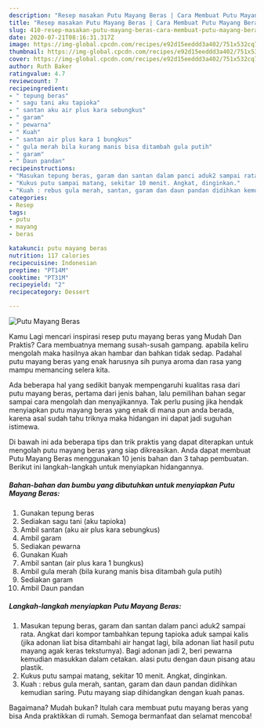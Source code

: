 ```yaml
---
description: "Resep masakan Putu Mayang Beras | Cara Membuat Putu Mayang Beras Yang Bikin Ngiler"
title: "Resep masakan Putu Mayang Beras | Cara Membuat Putu Mayang Beras Yang Bikin Ngiler"
slug: 410-resep-masakan-putu-mayang-beras-cara-membuat-putu-mayang-beras-yang-bikin-ngiler
date: 2020-07-21T08:16:31.317Z
image: https://img-global.cpcdn.com/recipes/e92d15eeddd3a402/751x532cq70/putu-mayang-beras-foto-resep-utama.jpg
thumbnail: https://img-global.cpcdn.com/recipes/e92d15eeddd3a402/751x532cq70/putu-mayang-beras-foto-resep-utama.jpg
cover: https://img-global.cpcdn.com/recipes/e92d15eeddd3a402/751x532cq70/putu-mayang-beras-foto-resep-utama.jpg
author: Ruth Baker
ratingvalue: 4.7
reviewcount: 7
recipeingredient:
- " tepung beras"
- " sagu tani aku tapioka"
- " santan aku air plus kara sebungkus"
- " garam"
- " pewarna"
- " Kuah"
- " santan air plus kara 1 bungkus"
- " gula merah bila kurang manis bisa ditambah gula putih"
- " garam"
- " Daun pandan"
recipeinstructions:
- "Masukan tepung beras, garam dan santan dalam panci aduk2 sampai rata. Angkat dari kompor tambahkan tepung tapioka aduk sampai kalis (jika adonan liat bisa ditambahi air hangat lagi, bila adonan liat hasil putu mayang agak keras teksturnya). Bagi adonan jadi 2, beri pewarna kemudian masukkan dalam cetakan. alasi putu dengan daun pisang atau plastik."
- "Kukus putu sampai matang, sekitar 10 menit. Angkat, dinginkan."
- "Kuah : rebus gula merah, santan, garam dan daun pandan didihkan kemudian saring. Putu mayang siap dihidangkan dengan kuah panas."
categories:
- Resep
tags:
- putu
- mayang
- beras

katakunci: putu mayang beras 
nutrition: 117 calories
recipecuisine: Indonesian
preptime: "PT14M"
cooktime: "PT31M"
recipeyield: "2"
recipecategory: Dessert

---
```



![Putu Mayang Beras](https://img-global.cpcdn.com/recipes/e92d15eeddd3a402/751x532cq70/putu-mayang-beras-foto-resep-utama.jpg)

Kamu Lagi mencari inspirasi resep putu mayang beras yang Mudah Dan Praktis? Cara membuatnya memang susah-susah gampang. apabila keliru mengolah maka hasilnya akan hambar dan bahkan tidak sedap. Padahal putu mayang beras yang enak harusnya sih punya aroma dan rasa yang mampu memancing selera kita.



Ada beberapa hal yang sedikit banyak mempengaruhi kualitas rasa dari putu mayang beras, pertama dari jenis bahan, lalu pemilihan bahan segar sampai cara mengolah dan menyajikannya. Tak perlu pusing jika hendak menyiapkan putu mayang beras yang enak di mana pun anda berada, karena asal sudah tahu triknya maka hidangan ini dapat jadi suguhan istimewa.


Di bawah ini ada beberapa tips dan trik praktis yang dapat diterapkan untuk mengolah putu mayang beras yang siap dikreasikan. Anda dapat membuat Putu Mayang Beras menggunakan 10 jenis bahan dan 3 tahap pembuatan. Berikut ini langkah-langkah untuk menyiapkan hidangannya.

<!--inarticleads1-->

##### Bahan-bahan dan bumbu yang dibutuhkan untuk menyiapkan Putu Mayang Beras:

1. Gunakan  tepung beras
1. Sediakan  sagu tani (aku tapioka)
1. Ambil  santan (aku air plus kara sebungkus)
1. Ambil  garam
1. Sediakan  pewarna
1. Gunakan  Kuah
1. Ambil  santan (air plus kara 1 bungkus)
1. Ambil  gula merah (bila kurang manis bisa ditambah gula putih)
1. Sediakan  garam
1. Ambil  Daun pandan




<!--inarticleads2-->

##### Langkah-langkah menyiapkan Putu Mayang Beras:

1. Masukan tepung beras, garam dan santan dalam panci aduk2 sampai rata. Angkat dari kompor tambahkan tepung tapioka aduk sampai kalis (jika adonan liat bisa ditambahi air hangat lagi, bila adonan liat hasil putu mayang agak keras teksturnya). Bagi adonan jadi 2, beri pewarna kemudian masukkan dalam cetakan. alasi putu dengan daun pisang atau plastik.
1. Kukus putu sampai matang, sekitar 10 menit. Angkat, dinginkan.
1. Kuah : rebus gula merah, santan, garam dan daun pandan didihkan kemudian saring. Putu mayang siap dihidangkan dengan kuah panas.




Bagaimana? Mudah bukan? Itulah cara membuat putu mayang beras yang bisa Anda praktikkan di rumah. Semoga bermanfaat dan selamat mencoba!
